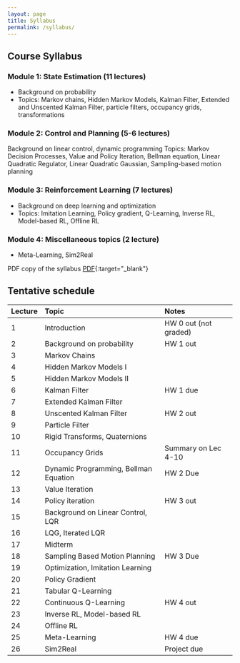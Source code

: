 ```yaml
---
layout: page
title: Syllabus
permalink: /syllabus/
---
```


## Course Syllabus

### Module 1: State Estimation (11 lectures)
- Background on probability
- Topics: Markov chains, Hidden Markov Models, Kalman Filter, Extended and Unscented Kalman Filter, particle filters, occupancy grids, transformations

### Module 2: Control and Planning (5-6 lectures)
Background on linear control, dynamic programming
Topics: Markov Decision Processes, Value and Policy Iteration, Bellman equation, Linear Quadratic Regulator, Linear Quadratic Gaussian, Sampling-based motion planning

### Module 3: Reinforcement Learning (7 lectures)
- Background on deep learning and optimization
- Topics: Imitation Learning, Policy gradient, Q-Learning, Inverse RL, Model-based RL, Offline RL

### Module 4: Miscellaneous topics (2 lecture)
- Meta-Learning, Sim2Real

PDF copy of the syllabus [PDF](/static_files/docs/Learning_in_Robotics_Fall22_Behl.pdf){:target="_blank"}

## Tentative schedule

| Lecture      | Topic | Notes    |
| :---        |    :-------   |         :------ |
| 1     | Introduction      | HW 0 out (not graded)  |
| 2  |  Background on probability |  HW 1 out |
| 3   |  Markov Chains |   |
| 4   | Hidden Markov Models I   |   |
| 5   | Hidden Markov Models II  |   |
| 6   | Kalman Filter  | HW 1 due  |
| 7   | Extended Kalman Filter  |     |
| 8   | Unscented Kalman Filter  | HW 2 out  |
| 9   | Particle Filter  |   |
| 10   | Rigid Transforms, Quaternions  |   |
| 11   | Occupancy Grids  |  Summary on Lec 4-10 |
| 12   | Dynamic Programming, Bellman Equation  |  HW 2 Due |
| 13   | Value Iteration  |   |
| 14   | Policy iteration  |  HW 3 out |
| 15   | Background on Linear Control, LQR  |   |
| 16   | LQG, Iterated LQR  |   |
| 17   | Midterm  |   |
| 18   | Sampling Based Motion Planning  | HW 3 Due  |
| 19   | Optimization, Imitation Learning  |   |
| 20   | Policy Gradient  |   |
| 21   | Tabular Q-Learning  |   |
| 22   | Continuous Q-Learning  | HW 4 out  |
| 23   | Inverse RL, Model-based RL  |   |
| 24   | Offline RL  |   |
| 25   |  Meta-Learning | HW 4 due   |
| 26   |  Sim2Real | Project due  |
